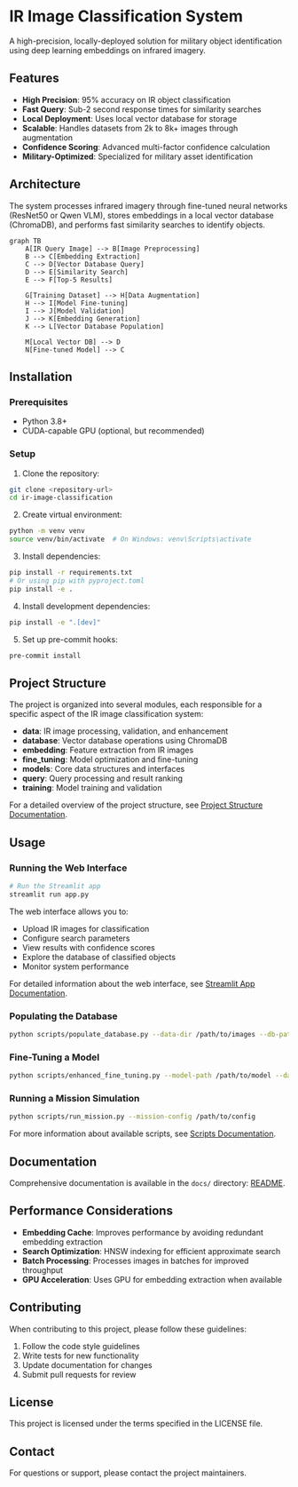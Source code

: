 # IR Image Classification System

A high-precision, locally-deployed solution for military object identification using deep learning embeddings on infrared imagery.

## Features

- **High Precision**: 95% accuracy on IR object classification
- **Fast Query**: Sub-2 second response times for similarity searches
- **Local Deployment**: Uses local vector database for storage
- **Scalable**: Handles datasets from 2k to 8k+ images through augmentation
- **Confidence Scoring**: Advanced multi-factor confidence calculation
- **Military-Optimized**: Specialized for military asset identification

## Architecture

The system processes infrared imagery through fine-tuned neural networks (ResNet50 or Qwen VLM), stores embeddings in a local vector database (ChromaDB), and performs fast similarity searches to identify objects.

```mermaid
graph TB
    A[IR Query Image] --> B[Image Preprocessing]
    B --> C[Embedding Extraction]
    C --> D[Vector Database Query]
    D --> E[Similarity Search]
    E --> F[Top-5 Results]

    G[Training Dataset] --> H[Data Augmentation]
    H --> I[Model Fine-tuning]
    I --> J[Model Validation]
    J --> K[Embedding Generation]
    K --> L[Vector Database Population]

    M[Local Vector DB] --> D
    N[Fine-tuned Model] --> C
```

## Installation

### Prerequisites

- Python 3.8+
- CUDA-capable GPU (optional, but recommended)

### Setup

1. Clone the repository:

```bash
git clone <repository-url>
cd ir-image-classification
```

2. Create virtual environment:

```bash
python -m venv venv
source venv/bin/activate  # On Windows: venv\Scripts\activate
```

3. Install dependencies:

```bash
pip install -r requirements.txt
# Or using pip with pyproject.toml
pip install -e .
```

4. Install development dependencies:

```bash
pip install -e ".[dev]"
```

5. Set up pre-commit hooks:

```bash
pre-commit install
```

## Project Structure

The project is organized into several modules, each responsible for a specific aspect of the IR image classification system:

- **data**: IR image processing, validation, and enhancement
- **database**: Vector database operations using ChromaDB
- **embedding**: Feature extraction from IR images
- **fine_tuning**: Model optimization and fine-tuning
- **models**: Core data structures and interfaces
- **query**: Query processing and result ranking
- **training**: Model training and validation

For a detailed overview of the project structure, see [Project Structure Documentation](docs/PROJECT_STRUCTURE.md).

## Usage

### Running the Web Interface

```bash
# Run the Streamlit app
streamlit run app.py
```

The web interface allows you to:

- Upload IR images for classification
- Configure search parameters
- View results with confidence scores
- Explore the database of classified objects
- Monitor system performance

For detailed information about the web interface, see [Streamlit App Documentation](docs/streamlit_app.md).

### Populating the Database

```bash
python scripts/populate_database.py --data-dir /path/to/images --db-path /path/to/database
```

### Fine-Tuning a Model

```bash
python scripts/enhanced_fine_tuning.py --model-path /path/to/model --data-dir /path/to/data
```

### Running a Mission Simulation

```bash
python scripts/run_mission.py --mission-config /path/to/config
```

For more information about available scripts, see [Scripts Documentation](docs/scripts.md).

## Documentation

Comprehensive documentation is available in the `docs/` directory: [README](docs/README.md).

## Performance Considerations

- **Embedding Cache**: Improves performance by avoiding redundant embedding extraction
- **Search Optimization**: HNSW indexing for efficient approximate search
- **Batch Processing**: Processes images in batches for improved throughput
- **GPU Acceleration**: Uses GPU for embedding extraction when available

## Contributing

When contributing to this project, please follow these guidelines:

1. Follow the code style guidelines
2. Write tests for new functionality
3. Update documentation for changes
4. Submit pull requests for review

## License

This project is licensed under the terms specified in the LICENSE file.

## Contact

For questions or support, please contact the project maintainers.
